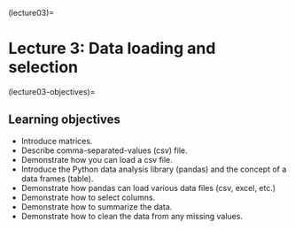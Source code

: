 (lecture03)=
# Lecture 3: Data loading and selection

(lecture03-objectives)=
## Learning objectives

+ Introduce matrices.
+ Describe comma-separated-values (csv) file.
+ Demonstrate how you can load a csv file.
+ Introduce the Python data analysis library (pandas) and the concept of a data frames (table).
+ Demonstrate how pandas can load various data files (csv, excel, etc.)
+ Demonstrate how to select columns.
+ Demonstrate how to summarize the data.
+ Demonstrate how to clean the data from any missing values.

